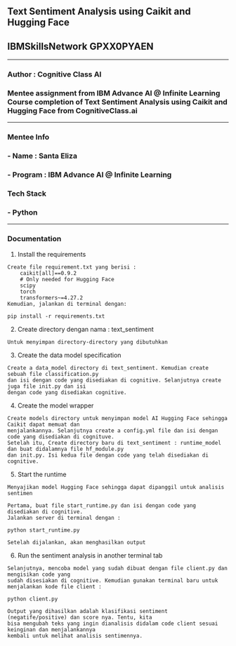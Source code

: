## Text Sentiment Analysis using Caikit and Hugging Face
## IBMSkillsNetwork GPXX0PYAEN
---
### Author : Cognitive Class AI
### Mentee assignment from IBM Advance AI @ Infinite Learning Course completion of Text Sentiment Analysis using Caikit and Hugging Face from CognitiveClass.ai
---
### Mentee Info
### - Name : Santa Eliza
### - Program : IBM Advance AI @ Infinite Learning

### Tech Stack
### - Python
--- 
### Documentation
1. Install the requirements
```
Create file requirement.txt yang berisi :
    caikit[all]==0.9.2
    # Only needed for Hugging Face
    scipy
    torch
    transformers~=4.27.2
Kemudian, jalankan di terminal dengan: 

pip install -r requirements.txt
```
2. Create directory dengan nama : text_sentiment
```
Untuk menyimpan directory-directory yang dibutuhkan
```
3. Create  the data model specification
```
Create a data_model directory di text_sentiment. Kemudian create sebuah file classification.py
dan isi dengan code yang disediakan di cognitive. Selanjutnya create juga file init.py dan isi
dengan code yang disediakan cognitive.
```
4. Create the model wrapper
```
Create models directory untuk menyimpan model AI Hugging Face sehingga Caikit dapat memuat dan
menjalankannya. Selanjutnya create a config.yml file dan isi dengan code yang disediakan di cognituve.
Setelah itu, Create directory baru di text_sentiment : runtime_model dan buat didalamnya file hf_module.py
dan init.py. Isi kedua file dengan code yang telah disediakan di cognitive.
```

5. Start the runtime
```
Menyajikan model Hugging Face sehingga dapat dipanggil untuk analisis sentimen

Pertama, buat file start_runtime.py dan isi dengan code yang disediakan di cognitive.
Jalankan server di terminal dengan :

python start_runtime.py

Setelah dijalankan, akan menghasilkan output
```
6. Run the sentiment analysis in another terminal tab
```
Selanjutnya, mencoba model yang sudah dibuat dengan file client.py dan mengisikan code yang
sudah disesiakan di cognitive. Kemudian gunakan terminal baru untuk menjalankan kode file client :

python client.py

Output yang dihasilkan adalah klasifikasi sentiment (negatife/positive) dan score nya. Tentu, kita
bisa mengubah teks yang ingin dianalisis didalam code client sesuai keinginan dan menjalankannya
kembali untuk melihat analisis sentimennya.
```



